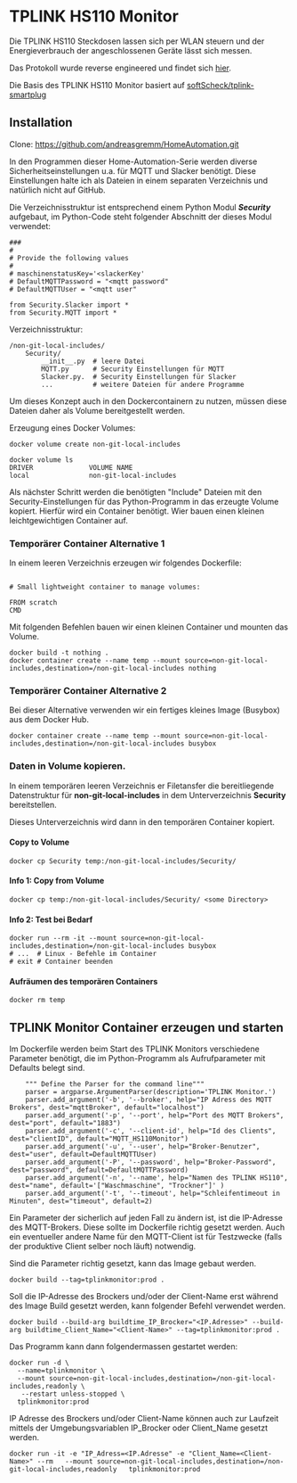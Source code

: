 # TPLINK HS110 Monitor
Die TPLINK HS110 Steckdosen lassen sich per WLAN steuern und der Energieverbrauch der angeschlossenen Geräte lässt sich messen.

Das Protokoll wurde reverse engineered und findet sich [hier](
https://www.softscheck.com/en/reverse-engineering-tp-link-hs110/).

Die Basis des TPLINK HS110 Monitor basiert auf [softScheck/tplink-smartplug](https://github.com/softScheck/tplink-smartplug) 

## Installation
Clone: https://github.com/andreasgremm/HomeAutomation.git

In den Programmen dieser Home-Automation-Serie werden diverse Sicherheitseinstellungen u.a. für MQTT und Slacker benötigt. Diese Einstellungen halte ich als Dateien in einem separaten Verzeichnis und natürlich nicht auf GitHub.

Die Verzeichnisstruktur ist entsprechend einem Python Modul ***Security*** aufgebaut, im Python-Code steht folgender Abschnitt der dieses Modul verwendet:

```
###
#
# Provide the following values
#
# maschinenstatusKey='<slackerKey'
# DefaultMQTTPassword = "<mqtt password"
# DefaultMQTTUser = "<mqtt user"

from Security.Slacker import *
from Security.MQTT import *
```

Verzeichnisstruktur:

```
/non-git-local-includes/
	Security/
		__init__.py  # leere Datei
		MQTT.py      # Security Einstellungen für MQTT
		Slacker.py.  # Security Einstellungen für Slacker
		...          # weitere Dateien für andere Programme
```

Um dieses Konzept auch in den Dockercontainern zu nutzen, müssen diese Dateien daher als Volume bereitgestellt werden.



Erzeugung eines Docker Volumes:

```
docker volume create non-git-local-includes

docker volume ls
DRIVER              VOLUME NAME
local               non-git-local-includes
```

Als nächster Schritt werden die benötigten "Include" Dateien mit den Security-Einstellungen für das Python-Programm in das erzeugte Volume kopiert. 
Hierfür wird ein Container benötigt. Wier bauen einen kleinen leichtgewichtigen Container auf.

### Temporärer Container Alternative 1
In einem leeren Verzeichnis erzeugen wir folgendes Dockerfile:

```

# Small lightweight container to manage volumes:

FROM scratch
CMD
```

Mit folgenden Befehlen bauen wir einen kleinen Container und mounten das Volume.
```
docker build -t nothing .
docker container create --name temp --mount source=non-git-local-includes,destination=/non-git-local-includes nothing
```

### Temporärer Container Alternative 2
Bei dieser Alternative verwenden wir ein fertiges kleines Image (Busybox) aus dem Docker Hub.

```
docker container create --name temp --mount source=non-git-local-includes,destination=/non-git-local-includes busybox
```

### Daten in Volume kopieren.
In einem temporären leeren Verzeichnis er Filetansfer die bereitliegende Datenstruktur für **non-git-local-includes** in dem Unterverzeichnis **Security** bereitstellen.

Dieses Unterverzeichnis wird dann in den temporären Container kopiert.
#### Copy to Volume

```
docker cp Security temp:/non-git-local-includes/Security/
```
#### Info 1: Copy from Volume

```
docker cp temp:/non-git-local-includes/Security/ <some Directory>
```

#### Info 2: Test bei Bedarf
```
docker run --rm -it --mount source=non-git-local-includes,destination=/non-git-local-includes busybox
# ...  # Linux - Befehle im Container
# exit # Container beenden
```

#### Aufräumen des temporären Containers

```
docker rm temp
```

## TPLINK Monitor Container erzeugen und starten
Im Dockerfile werden beim Start des TPLINK Monitors verschiedene Parameter benötigt, die im Python-Programm als Aufrufparameter mit Defaults belegt sind.

```
	""" Define the Parser for the command line"""
	parser = argparse.ArgumentParser(description='TPLINK Monitor.')
	parser.add_argument('-b', '--broker', help="IP Adress des MQTT Brokers", dest="mqttBroker", default="localhost")
	parser.add_argument('-p', '--port', help="Port des MQTT Brokers", dest="port", default="1883")
	parser.add_argument('-c', '--client-id', help="Id des Clients", dest="clientID", default="MQTT_HS110Monitor")
	parser.add_argument('-u', '--user', help="Broker-Benutzer", dest="user", default=DefaultMQTTUser)
	parser.add_argument('-P', '--password', help="Broker-Password", dest="password", default=DefaultMQTTPassword)
	parser.add_argument('-n', '--name', help="Namen des TPLINK HS110", dest="name", default='["Waschmaschine", "Trockner"]' )
	parser.add_argument('-t', '--timeout', help="Schleifentimeout in Minuten", dest="timeout", default=2)

```
Ein Parameter der sicherlich auf jeden Fall zu ändern ist, ist die IP-Adresse des MQTT-Brokers. Diese sollte im Dockerfile richtig gesetzt werden.
Auch ein eventueller andere Name für den MQTT-Client ist für Testzwecke (falls der produktive Client selber noch läuft) notwendig.

Sind die Parameter richtig gesetzt, kann das Image gebaut werden.

```
docker build --tag=tplinkmonitor:prod .
```
Soll die IP-Adresse des Brockers und/oder der Client-Name erst während des Image Build gesetzt werden, kann folgender Befehl verwendet werden.

```
docker build --build-arg buildtime_IP_Brocker="<IP.Adresse>" --build-arg buildtime_Client_Name="<Client-Name>" --tag=tplinkmonitor:prod .
```

Das Programm kann dann folgendermassen gestartet werden:

```
docker run -d \
  --name=tplinkmonitor \
  --mount source=non-git-local-includes,destination=/non-git-local-includes,readonly \
   --restart unless-stopped \
  tplinkmonitor:prod
```

IP Adresse des Brockers und/oder Client-Name können auch zur Laufzeit mittels der Umgebungsvariablen IP_Brocker oder Client_Name gesetzt werden.

```
docker run -it -e "IP_Adress=<IP.Adresse" -e "Client_Name=<Client-Name>" --rm   --mount source=non-git-local-includes,destination=/non-git-local-includes,readonly   tplinkmonitor:prod
```

